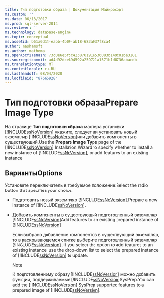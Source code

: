 ```yaml
---
title: Тип подготовки образа | Документация Майкрософт
ms.custom: ''
ms.date: 06/13/2017
ms.prod: sql-server-2014
ms.reviewer: ''
ms.technology: database-engine
ms.topic: conceptual
ms.assetid: b61a6d14-eabb-4b09-ab18-683a037f8ca4
author: mashamsft
ms.author: mathoma
ms.openlocfilehash: 73c0e6e5f5c423876191a536083b149c01ba3181
ms.sourcegitcommit: ad4d92dce894592a259721a1571b1d8736abacdb
ms.translationtype: MT
ms.contentlocale: ru-RU
ms.lasthandoff: 08/04/2020
ms.locfileid: "87666928"
---
```

# <a name="prepare-image-type"></a><span data-ttu-id="d6a82-102">Тип подготовки образа</span><span class="sxs-lookup"><span data-stu-id="d6a82-102">Prepare Image Type</span></span>
  <span data-ttu-id="d6a82-103">На странице **Тип подготовки образа** мастера установки [!INCLUDE[ssNoVersion](../../includes/ssnoversion-md.md)] укажите, следует ли установить новый экземпляр [!INCLUDE[ssNoVersion](../../includes/ssnoversion-md.md)]или добавить компоненты в существующий.</span><span class="sxs-lookup"><span data-stu-id="d6a82-103">Use the **Prepare Image Type** page of the [!INCLUDE[ssNoVersion](../../includes/ssnoversion-md.md)] Installation Wizard to specify whether to install a new instance of [!INCLUDE[ssNoVersion](../../includes/ssnoversion-md.md)], or add features to an existing instance.</span></span>  
  
## <a name="options"></a><span data-ttu-id="d6a82-104">Варианты</span><span class="sxs-lookup"><span data-stu-id="d6a82-104">Options</span></span>  
 <span data-ttu-id="d6a82-105">Установите переключатель в требуемое положение:</span><span class="sxs-lookup"><span data-stu-id="d6a82-105">Select the radio button that specifies your choice:</span></span>  
  
-   <span data-ttu-id="d6a82-106">Подготовить новый экземпляр [!INCLUDE[ssNoVersion](../../includes/ssnoversion-md.md)].</span><span class="sxs-lookup"><span data-stu-id="d6a82-106">Prepare a new instance of [!INCLUDE[ssNoVersion](../../includes/ssnoversion-md.md)].</span></span>  
  
-   <span data-ttu-id="d6a82-107">Добавить компоненты в существующий подготовленный экземпляр [!INCLUDE[ssNoVersion](../../includes/ssnoversion-md.md)]</span><span class="sxs-lookup"><span data-stu-id="d6a82-107">Add features to an existing prepared instance of [!INCLUDE[ssNoVersion](../../includes/ssnoversion-md.md)]</span></span>  
  
     <span data-ttu-id="d6a82-108">Если выбрано добавление компонентов в существующий экземпляр, то в раскрывающемся списке выберите подготовленный экземпляр [!INCLUDE[ssNoVersion](../../includes/ssnoversion-md.md)] .</span><span class="sxs-lookup"><span data-stu-id="d6a82-108">If you select the option to add features to an existing instance, use the drop-down list to select the prepared instance of [!INCLUDE[ssNoVersion](../../includes/ssnoversion-md.md)] to update.</span></span>  
  
    > [!NOTE]  
    >  <span data-ttu-id="d6a82-109">К подготовленному образу [!INCLUDE[ssNoVersion](../../includes/ssnoversion-md.md)] можно добавить функции, поддерживаемые [!INCLUDE[ssNoVersion](../../includes/ssnoversion-md.md)]SysPrep.</span><span class="sxs-lookup"><span data-stu-id="d6a82-109">You can add the [!INCLUDE[ssNoVersion](../../includes/ssnoversion-md.md)] SysPrep supported features to a prepared image of [!INCLUDE[ssNoVersion](../../includes/ssnoversion-md.md)].</span></span>  
  
  
